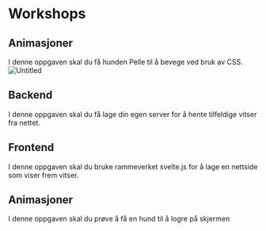 # Workshops

## Animasjoner

I denne oppgaven skal du få hunden Pelle til å bevege ved bruk av CSS.
![Untitled](https://user-images.githubusercontent.com/46678893/210554994-892c61d3-780e-4619-9949-92f5471fdbed.gif)

## Backend

I denne oppgaven skal du få lage din egen server for å hente tilfeldige vitser fra nettet. 

## Frontend

I denne oppgaven skal du bruke rammeverket svelte.js for å lage en nettside som viser frem vitser. 

## Animasjoner

I denne oppgaven skal du prøve å få en hund til å logre på skjermen
